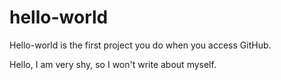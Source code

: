 # hello-world
Hello-world is the first project you do when you access GitHub.

Hello, I am very shy, so I won't write about myself.
